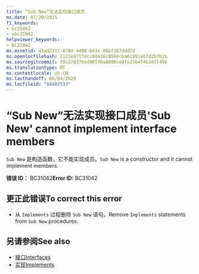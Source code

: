 ```yaml
---
title: “Sub New”无法实现接口成员
ms.date: 07/20/2015
f1_keywords:
- bc31042
- vbc31042
helpviewer_keywords:
- BC31042
ms.assetid: 43ad231f-878d-4d08-b43c-06bf167ddd7d
ms.openlocfilehash: 2115e871fdcc88436c856ecba6c261e67d2bfb1b
ms.sourcegitcommit: f8c270376ed905f6a8896ce0fe25b4f4b38ff498
ms.translationtype: MT
ms.contentlocale: zh-CN
ms.lasthandoff: 06/04/2020
ms.locfileid: "84402533"
---
```

# <a name="sub-new-cannot-implement-interface-members"></a><span data-ttu-id="f1072-102">“Sub New”无法实现接口成员</span><span class="sxs-lookup"><span data-stu-id="f1072-102">'Sub New' cannot implement interface members</span></span>
<span data-ttu-id="f1072-103">`Sub New` 是构造函数，它不能实现成员。</span><span class="sxs-lookup"><span data-stu-id="f1072-103">`Sub New` is a constructor and it cannot implement members.</span></span>  
  
 <span data-ttu-id="f1072-104">**错误 ID：** BC31042</span><span class="sxs-lookup"><span data-stu-id="f1072-104">**Error ID:** BC31042</span></span>  
  
## <a name="to-correct-this-error"></a><span data-ttu-id="f1072-105">更正此错误</span><span class="sxs-lookup"><span data-stu-id="f1072-105">To correct this error</span></span>  
  
- <span data-ttu-id="f1072-106">从 `Implements` 过程删除 `Sub New` 语句。</span><span class="sxs-lookup"><span data-stu-id="f1072-106">Remove `Implements` statements from `Sub New` procedures.</span></span>  
  
## <a name="see-also"></a><span data-ttu-id="f1072-107">另请参阅</span><span class="sxs-lookup"><span data-stu-id="f1072-107">See also</span></span>

- [<span data-ttu-id="f1072-108">接口</span><span class="sxs-lookup"><span data-stu-id="f1072-108">Interfaces</span></span>](../programming-guide/language-features/interfaces/index.md)
- [<span data-ttu-id="f1072-109">实现</span><span class="sxs-lookup"><span data-stu-id="f1072-109">Implements</span></span>](../language-reference/statements/implements-clause.md)
